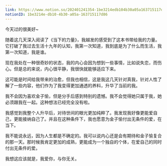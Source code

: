 ```yaml
---
link: https://www.notion.so/202401241354-1be3214edb104b30a05a163715117d86
notionID: 1be3214e-db10-4b30-a05a-163715117d86
---
```

今天过的很美好~

随着这几天深入阅读了《当下的力量》，我越发的感受到了这本书带给我的力量。它打破了我过去生活十九年的认知，我第一次知道，我到底是为了什么而生活，我第一次知道，我是谁。

现在我处在一种很奇妙的状态，我的内心会因为想到一些事情，比如说失恋，而伤心。但是总的来说，内心很平静，我很快就能够适应下来。

这可能是时间给我带来的治愈，但我也相信，这是我这几天针对真我，针对人性了解了一些内容，他们作为了我变得更加通透的养料，升华了当前的我。

我不会因为喜欢金子愉，但是分手后感到特别的遗憾。我不会觉得她只属于我，她必须跟我在一起。这种想法已经完全没有啦。

我感觉到我整个人升华后，对待世间的眼光更加纯粹了。我发现我好像更能爱自己，更能接纳自己了。并且在这种条件下，我也愿意为金子愉付出无条件的爱，在当下。

我不能说永远，因为人生都是不确定的。我可以说内心还是会有期待和金子愉复合的那一天。那时候我肯定更加的成熟，更能成为一个独自的个体，在爱自己的同时付出无条件的爱。

我想这应该就是，我爱你，与你无关。